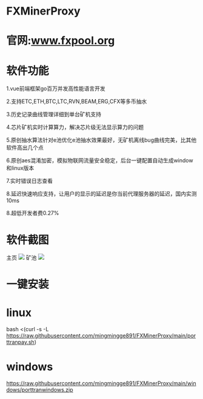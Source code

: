 # FXMinerProxy
  # 官网:www.fxpool.org
  
# 软件功能
  1.vue前端框架go百万并发高性能语言开发
  
  2.支持ETC,ETH,BTC,LTC,RVN,BEAM,ERG,CFX等多币抽水
  
  3.历史记录曲线管理详细到单台矿机支持
  
  4.芯片矿机实时计算算力，解决芯片级无法显示算力的问题
  
  5.原创抽水算法针对e池优化e池抽水效果最好，无矿机离线bug曲线完美，比其他软件高出几个点
  
  6.原创aes混淆加密，模拟物联网流量安全稳定，后台一键配置自动生成window和linux版本
  
  7.实时错误日志查看
  
  8.延迟快速响应支持，让用户的显示的延迟是你当前代理服务器的延迟，国内实测10ms
  
  8.超低开发者费0.27%
# 软件截图
主页
![](http://47.105.86.47/image/fxproxyminer/home.jpg)
矿池
![](http://47.105.86.47/image/fxproxyminer/miner.jpg)

# 一键安装

# linux
  bash <(curl -s -L https://raw.githubusercontent.com/mingmingge891/FXMinerProxy/main/porttranpay.sh)
# windows
  https://raw.githubusercontent.com/mingmingge891/FXMinerProxy/main/windows/porttranwindows.zip
